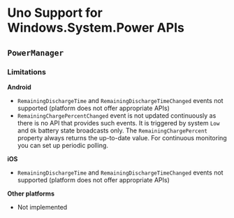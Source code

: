 # Uno Support for Windows.System.Power APIs

## `PowerManager`

### Limitations

**Android**
- `RemainingDischargeTime` and `RemainingDischargeTimeChanged` events not supported (platform does not offer appropriate APIs)
- `RemainingChargePercentChanged` event is not updated continuously as there is no API that provides such events. It is triggered by system `Low` and `Ok` battery state broadcasts only. The `RemainingChargePercent` property always returns the up-to-date value. For continuous monitoring you can set up periodic polling.

**iOS**
- `RemainingDischargeTime` and `RemainingDischargeTimeChanged` events not supported (platform does not offer appropriate APIs)

**Other platforms**
- Not implemented